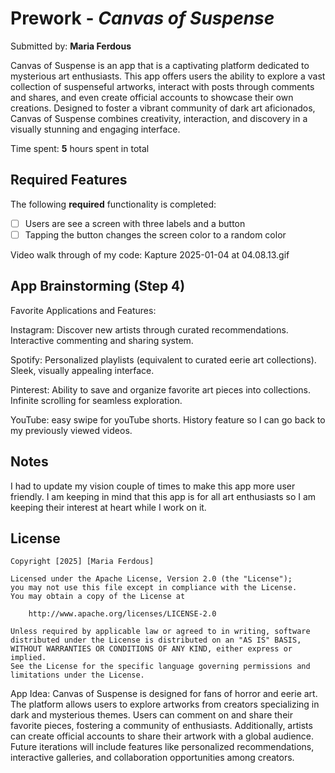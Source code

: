 # Prework - *Canvas of Suspense*

Submitted by: **Maria Ferdous**

Canvas of Suspense is an app that is a captivating platform dedicated to mysterious art enthusiasts. This app offers users the ability to explore a vast collection of suspenseful artworks, interact with posts through comments and shares, and even create official accounts to showcase their own creations. Designed to foster a vibrant community of dark art aficionados, Canvas of Suspense combines creativity, interaction, and discovery in a visually stunning and engaging interface.

Time spent: **5** hours spent in total

## Required Features

The following **required** functionality is completed:

- [ ] Users are see a screen with three labels and a button
- [ ] Tapping the button changes the screen color to a random color

Video walk through of my code:
Kapture 2025-01-04 at 04.08.13.gif
 

## App Brainstorming (Step 4)
Favorite Applications and Features:

Instagram:
Discover new artists through curated recommendations.
Interactive commenting and sharing system.

Spotify:
Personalized playlists (equivalent to curated eerie art collections).
Sleek, visually appealing interface.

Pinterest:
Ability to save and organize favorite art pieces into collections.
Infinite scrolling for seamless exploration.

YouTube:
easy swipe for youTube shorts.
History feature so I can go back to my previously viewed videos.

## Notes
I had to update my vision couple of times to make this app more user friendly. I am keeping in mind that this app is for all art enthusiasts so I am keeping their interest at heart while I work on it.

## License

    Copyright [2025] [Maria Ferdous]

    Licensed under the Apache License, Version 2.0 (the "License");
    you may not use this file except in compliance with the License.
    You may obtain a copy of the License at

        http://www.apache.org/licenses/LICENSE-2.0

    Unless required by applicable law or agreed to in writing, software
    distributed under the License is distributed on an "AS IS" BASIS,
    WITHOUT WARRANTIES OR CONDITIONS OF ANY KIND, either express or implied.
    See the License for the specific language governing permissions and
    limitations under the License.

    
App Idea:
Canvas of Suspense is designed for fans of horror and eerie art. The platform allows users to explore artworks from creators specializing in dark and mysterious themes. Users can comment on and share their favorite pieces, fostering a community of enthusiasts. Additionally, artists can create official accounts to share their artwork with a global audience. Future iterations will include features like personalized recommendations, interactive galleries, and collaboration opportunities among creators.

